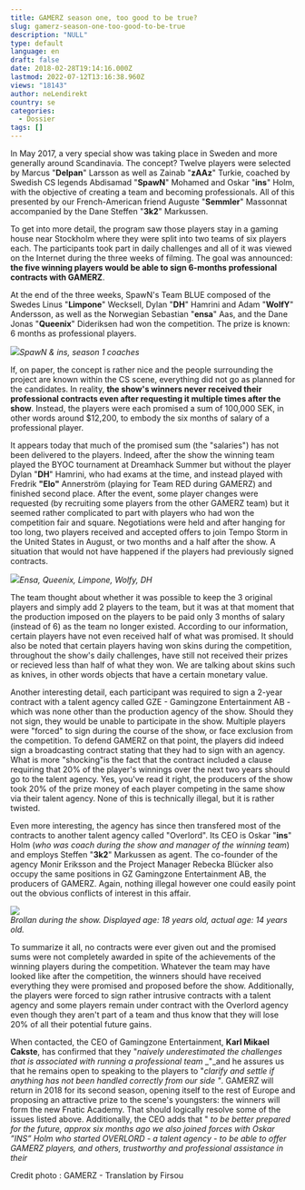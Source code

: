 ```yaml
---
title: GAMERZ season one, too good to be true?
slug: gamerz-season-one-too-good-to-be-true
description: "NULL"
type: default
language: en
draft: false
date: 2018-02-28T19:14:16.000Z
lastmod: 2022-07-12T13:16:38.960Z
views: "18143"
author: neLendirekt
country: se
categories:
  - Dossier
tags: []
---
```

In May 2017, a very special show was taking place in Sweden and more generally around Scandinavia. The concept? Twelve players were selected by Marcus "**Delpan**" Larsson as well as Zainab "**zAAz**" Turkie, coached by Swedish CS legends Abdisamad "**SpawN**" Mohamed and Oskar "**ins**" Holm, with the objective of creating a team and becoming professionals. All of this presented by our French-American friend Auguste "**Semmler**" Massonnat accompanied by the Dane Steffen "**3k2**" Markussen.

To get into more detail, the program saw those players stay in a gaming house near Stockholm where they were split into two teams of six players each. The participants took part in daily challenges and all of it was viewed on the Internet during the three weeks of filming. The goal was announced: **the five winning players would be able to sign 6-months professional contracts with GAMERZ**.

At the end of the three weeks, SpawN's Team BLUE composed of the Swedes Linus "**Limpone**" Wecksell, Dylan "**DH**" Hamrini and Adam "**WolfY**" Andersson, as well as the Norwegian Sebastian "**ensa**" Aas, and the Dane Jonas "**Queenix**" Dideriksen had won the competition. The prize is known: 6 months as professional players.

![](/images/articles/5a537420df513/images/jq065GciAVSQkVXTTLecAf5GHtwdppBrsa6nK549.jpeg)_SpawN & ins, season 1 coaches_

If, on paper, the concept is rather nice and the people surrounding the project are known within the CS scene, everything did not go as planned for the candidates. In reality, **the show's winners never received their professional contracts even after requesting it multiple times after the show**. Instead, the players were each promised a sum of 100,000 SEK, in other words around $12,200, to embody the six months of salary of a professional player.

It appears today that much of the promised sum (the "salaries") has not been delivered to the players. Indeed, after the show the winning team played the BYOC tournament at Dreamhack Summer but without the player Dylan "**DH**" Hamrini, who had exams at the time, and instead played with Fredrik **"Elo"** Annerström (playing for Team RED during GAMERZ) and finished second place. After the event, some player changes were requested (by recruiting some players from the other GAMERZ team) but it seemed rather complicated to part with players who had won the competition fair and square. Negotiations were held and after hanging for too long, two players received and accepted offers to join Tempo Storm in the United States in August, or two months and a half after the show. A situation that would not have happened if the players had previously signed contracts.

![](/images/articles/5a537420df513/images/vrrcplk26baStOqCHPWeGgrBJlHfJaRANWwzfWFU.jpeg)_Ensa, Queenix, Limpone, Wolfy, DH_

The team thought about whether it was possible to keep the 3 original players and simply add 2 players to the team, but it was at that moment that the production imposed on the players to be paid only 3 months of salary (instead of 6) as the team no longer existed. According to our information, certain players have not even received half of what was promised. It should also be noted that certain players having won skins during the competition, throughout the show's daily challenges, have still not received their prizes or recieved less than half of what they won. We are talking about skins such as knives, in other words objects that have a certain monetary value.

Another interesting detail, each participant was required to sign a 2-year contract with a talent agency called GZE - Gamingzone Entertainment AB - which was none other than the production agency of the show. Should they not sign, they would be unable to participate in the show. Multiple players were "forced" to sign during the course of the show, or face exclusion from the competition. To defend GAMERZ on that point, the players did indeed sign a broadcasting contract stating that they had to sign with an agency. What is more "shocking"is the fact that the contract included a clause requiring that 20% of the player's winnings over the next two years should go to the talent agency. Yes, you've read it right, the producers of the show took 20% of the prize money of each player competing in the same show via their talent agency. None of this is technically illegal, but it is rather twisted.

Even more interesting, the agency has since then transfered most of the contracts to another talent agency called "Overlord". Its CEO is Oskar "**ins**" Holm (_who was coach during the show and manager of the winning team_) and employs Steffen "**3k2**" Markussen as agent. The co-founder of the agency Monir Eriksson and the Project Manager Rebecka Blücker also occupy the same positions in GZ Gamingzone Entertainment AB, the producers of GAMERZ. Again, nothing illegal however one could easily point out the obvious conflicts of interest in this affair.

![](/images/articles/5a537420df513/images/LBwtOwhDfC9ZtDgsyfhS20tAmQCS4GsLaVb7Dl8B.jpeg)  
_Brollan during the show. Displayed age: 18 years old, actual age: 14 years old._

To summarize it all, no contracts were ever given out and the promised sums were not completely awarded in spite of the achievements of the winning players during the competition. Whatever the team may have looked like after the competition, the winners should have received everything they were promised and proposed before the show. Additionally, the players were forced to sign rather intrusive contracts with a talent agency and some players remain under contract with the Overlord agency even though they aren't part of a team and thus know that they will lose 20% of all their potential future gains.

When contacted, the CEO of Gamingzone Entertainment, **Karl Mikael Cakste**, has confirmed that they "_naively underestimated the challenges that is associated with running a professional team_ _"_and he assures us that he remains open to speaking to the players to "_clarify and settle if anything has not been handled correctly from our side_ _"_. GAMERZ will return in 2018 for its second season, opening itself to the rest of Europe and proposing an attractive prize to the scene's youngsters: the winners will form the new Fnatic Academy. That should logically resolve some of the issues listed above. Additionally, the CEO adds that " _to be better prepared for the future, approx six months ago we also joined forces with Oskar ”INS” Holm who started OVERLORD - a talent agency - to be able to offer GAMERZ players, and others, trustworthy and professional assistance in their_ 

Credit photo : GAMERZ - Translation by Firsou
